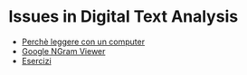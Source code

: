 # Issues in Digital Text Analysis

* [Perchè leggere con un computer](issues/why-read-with-a-computer.md)
* [Google NGram Viewer](issues/google-ngram.md)
* [Esercizi](issues/exercises.md)
